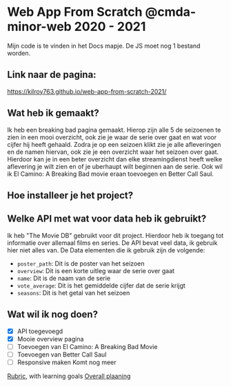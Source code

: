 # Web App From Scratch @cmda-minor-web 2020 - 2021

Mijn code is te vinden in het Docs mapje. De JS moet nog 1 bestand worden.

## Link naar de pagina:
https://kilroy763.github.io/web-app-from-scratch-2021/

## Wat heb ik gemaakt?
Ik heb een breaking bad pagina gemaakt. Hierop zijn alle 5 de seizoenen te zien in een mooi overzicht, ook zie je waar de serie over gaat en wat voor cijfer hij heeft gehaald. Zodra je op een seizoen klikt zie je alle afleveringen en de namen hiervan, ook zie je een overzicht waar het seizoen over gaat. Hierdoor kan je in een beter overzicht dan elke streamingdienst heeft welke aflevering je wilt zien en of je uberhaupt wilt beginnen aan de serie. Ook wil ik El Camino: A Breaking Bad movie eraan toevoegen en Better Call Saul. 

## Hoe installeer je het project?

## Welke API met wat voor data  heb ik gebruikt?
Ik heb "The Movie DB" gebruikt voor dit project. Hierdoor heb ik toegang tot informatie over allemaal films en series. De API bevat veel data, ik gebruik hier niet alles van. De Data elementen die ik gebruik zijn de volgende:
- `poster_path`: Dit is de poster van het seizoen
- `overview`: Dit is een korte uitleg waar de serie over gaat
- `name`: Dit is de naam van de serie
- `vote_average`: Dit is het gemiddelde cijfer dat de serie krijgt
- `seasons`: Dit is het getal van het seizoen



## Wat wil ik nog doen?
- [x] API toegevoegd
- [x] Mooie overview pagina
- [ ] Toevoegen van El Camino: A Breaking Bad Movie
- [ ] Toevoegen van Better Call Saul
- [ ] Responsive maken
Komt nog meer

[Rubric](https://docs.google.com/spreadsheets/d/1vJJ4EhIqkefWj1nWFp0Pnvy1Kld-S2V3qwZgC6XQO0c/edit?usp=sharing), with learning goals
[Overall plaaning](https://teams.microsoft.com/l/file/95EAEC95-4AB8-4E62-A810-2445969460B6?tenantId=0907bb1e-21fc-476f-8843-02d09ceb59a7&fileType=xlsx&objectUrl=https%3A%2F%2Ficthva.sharepoint.com%2Fsites%2FFDMCI_EDU__CMD20_21_Minor_Web_5i7j73jt%2FShared%20Documents%2F02%20-%20Web%20App%20From%20Scratch%2FWAFS%202021%20Planning.xlsx&baseUrl=https%3A%2F%2Ficthva.sharepoint.com%2Fsites%2FFDMCI_EDU__CMD20_21_Minor_Web_5i7j73jt&serviceName=teams&threadId=19:9bd8abc7b32c4e0196ddbaae12cf8e79@thread.tacv2&groupId=5d001f9a-0a4b-4768-92b1-0f1768328ba3)


<!-- Add a link to your live demo in Github Pages 🌐-->

<!-- ☝️ replace this description with a description of your own work -->

<!-- replace the code in the /docs folder with your own, so you can showcase your work with GitHub Pages 🌍 -->

<!-- Add a nice poster image here at the end of the week, showing off your shiny frontend 📸 -->

<!-- Maybe a table of contents here? 📚 -->

<!-- How about a section that describes how to install this project? 🤓 -->

<!-- ...but how does one use this project? What are its features 🤔 -->

<!-- What external data source is featured in your project and what are its properties 🌠 -->

<!-- Maybe a checklist of done stuff and stuff still on your wishlist? ✅ -->

<!-- How about a license here? 📜 (or is it a licence?) 🤷 -->
